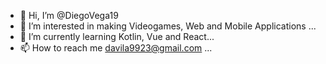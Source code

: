- 👋 Hi, I’m @DiegoVega19
- 👀 I’m interested in making Videogames, Web and Mobile Applications ...
- 🌱 I’m currently learning Kotlin, Vue and React...
- 📫 How to reach me davila9923@gmail.com ...

<!---
DiegoVega19/DiegoVega19 is a ✨ special ✨ repository because its `README.md` (this file) appears on your GitHub profile.
You can click the Preview link to take a look at your changes.
--->
